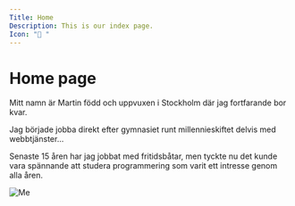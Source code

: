 ```yaml
---
Title: Home
Description: This is our index page.
Icon: "🏡 "
---
```


Home page
==========================

Mitt namn är Martin född och uppvuxen i Stockholm där jag fortfarande bor kvar.

Jag började jobba direkt efter gymnasiet runt millennieskiftet delvis med webbtjänster...

Senaste 15 åren har jag jobbat med fritidsbåtar, men tyckte nu det kunde vara spännande att studera programmering som varit ett intresse genom alla åren.

![Me](%assets_url%/img/me.jpg)
